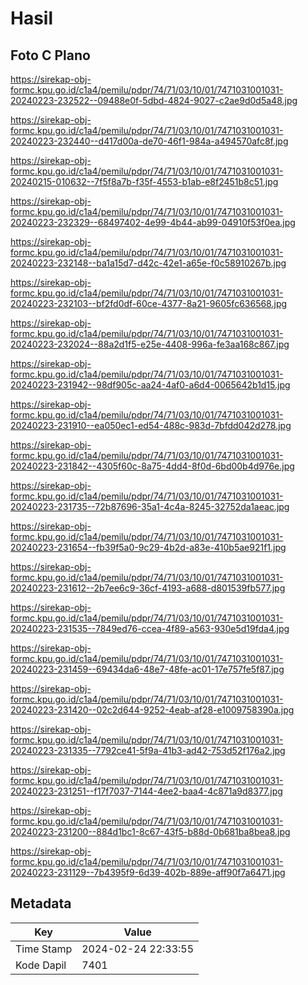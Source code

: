 # Hasil

## Foto C Plano

https://sirekap-obj-formc.kpu.go.id/c1a4/pemilu/pdpr/74/71/03/10/01/7471031001031-20240223-232522--09488e0f-5dbd-4824-9027-c2ae9d0d5a48.jpg

https://sirekap-obj-formc.kpu.go.id/c1a4/pemilu/pdpr/74/71/03/10/01/7471031001031-20240223-232440--d417d00a-de70-46f1-984a-a494570afc8f.jpg

https://sirekap-obj-formc.kpu.go.id/c1a4/pemilu/pdpr/74/71/03/10/01/7471031001031-20240215-010632--7f5f8a7b-f35f-4553-b1ab-e8f2451b8c51.jpg

https://sirekap-obj-formc.kpu.go.id/c1a4/pemilu/pdpr/74/71/03/10/01/7471031001031-20240223-232329--68497402-4e99-4b44-ab99-04910f53f0ea.jpg

https://sirekap-obj-formc.kpu.go.id/c1a4/pemilu/pdpr/74/71/03/10/01/7471031001031-20240223-232148--ba1a15d7-d42c-42e1-a65e-f0c58910267b.jpg

https://sirekap-obj-formc.kpu.go.id/c1a4/pemilu/pdpr/74/71/03/10/01/7471031001031-20240223-232103--bf2fd0df-60ce-4377-8a21-9605fc636568.jpg

https://sirekap-obj-formc.kpu.go.id/c1a4/pemilu/pdpr/74/71/03/10/01/7471031001031-20240223-232024--88a2d1f5-e25e-4408-996a-fe3aa168c867.jpg

https://sirekap-obj-formc.kpu.go.id/c1a4/pemilu/pdpr/74/71/03/10/01/7471031001031-20240223-231942--98df905c-aa24-4af0-a6d4-0065642b1d15.jpg

https://sirekap-obj-formc.kpu.go.id/c1a4/pemilu/pdpr/74/71/03/10/01/7471031001031-20240223-231910--ea050ec1-ed54-488c-983d-7bfdd042d278.jpg

https://sirekap-obj-formc.kpu.go.id/c1a4/pemilu/pdpr/74/71/03/10/01/7471031001031-20240223-231842--4305f60c-8a75-4dd4-8f0d-6bd00b4d976e.jpg

https://sirekap-obj-formc.kpu.go.id/c1a4/pemilu/pdpr/74/71/03/10/01/7471031001031-20240223-231735--72b87696-35a1-4c4a-8245-32752da1aeac.jpg

https://sirekap-obj-formc.kpu.go.id/c1a4/pemilu/pdpr/74/71/03/10/01/7471031001031-20240223-231654--fb39f5a0-9c29-4b2d-a83e-410b5ae921f1.jpg

https://sirekap-obj-formc.kpu.go.id/c1a4/pemilu/pdpr/74/71/03/10/01/7471031001031-20240223-231612--2b7ee6c9-36cf-4193-a688-d801539fb577.jpg

https://sirekap-obj-formc.kpu.go.id/c1a4/pemilu/pdpr/74/71/03/10/01/7471031001031-20240223-231535--7849ed76-ccea-4f89-a563-930e5d19fda4.jpg

https://sirekap-obj-formc.kpu.go.id/c1a4/pemilu/pdpr/74/71/03/10/01/7471031001031-20240223-231459--69434da6-48e7-48fe-ac01-17e757fe5f87.jpg

https://sirekap-obj-formc.kpu.go.id/c1a4/pemilu/pdpr/74/71/03/10/01/7471031001031-20240223-231420--02c2d644-9252-4eab-af28-e1009758390a.jpg

https://sirekap-obj-formc.kpu.go.id/c1a4/pemilu/pdpr/74/71/03/10/01/7471031001031-20240223-231335--7792ce41-5f9a-41b3-ad42-753d52f176a2.jpg

https://sirekap-obj-formc.kpu.go.id/c1a4/pemilu/pdpr/74/71/03/10/01/7471031001031-20240223-231251--f17f7037-7144-4ee2-baa4-4c871a9d8377.jpg

https://sirekap-obj-formc.kpu.go.id/c1a4/pemilu/pdpr/74/71/03/10/01/7471031001031-20240223-231200--884d1bc1-8c67-43f5-b88d-0b681ba8bea8.jpg

https://sirekap-obj-formc.kpu.go.id/c1a4/pemilu/pdpr/74/71/03/10/01/7471031001031-20240223-231129--7b4395f9-6d39-402b-889e-aff90f7a6471.jpg


## Metadata

| Key        | Value               |
| ---------- | ------------------- |
| Time Stamp | 2024-02-24 22:33:55 |
| Kode Dapil | 7401                |



